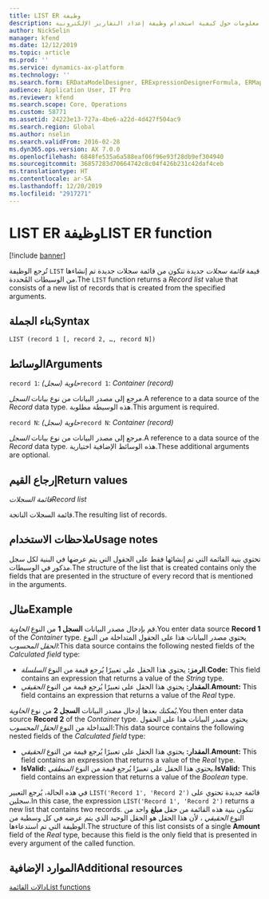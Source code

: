 ```yaml
---
title: LIST ER وظيفة
description: يوفر هذا الموضوع معلومات حول كيفية استخدام وظيفة إعداد التقارير الإلكترونية LIST (ER).
author: NickSelin
manager: kfend
ms.date: 12/12/2019
ms.topic: article
ms.prod: ''
ms.service: dynamics-ax-platform
ms.technology: ''
ms.search.form: ERDataModelDesigner, ERExpressionDesignerFormula, ERMappedFormatDesigner, ERModelMappingDesigner
audience: Application User, IT Pro
ms.reviewer: kfend
ms.search.scope: Core, Operations
ms.custom: 58771
ms.assetid: 24223e13-727a-4be6-a22d-4d427f504ac9
ms.search.region: Global
ms.author: nselin
ms.search.validFrom: 2016-02-28
ms.dyn365.ops.version: AX 7.0.0
ms.openlocfilehash: 6848fe535a6a588eaf06f96e93f28db9ef304940
ms.sourcegitcommit: 36857283d70664742c8c04f426b231c42daf4ceb
ms.translationtype: HT
ms.contentlocale: ar-SA
ms.lasthandoff: 12/20/2019
ms.locfileid: "2917271"
---
```

# <span data-ttu-id="6f6ff-103"><a name="LIST">LIST ER وظيفة</a></span><span class="sxs-lookup"><span data-stu-id="6f6ff-103"><a name="LIST">LIST ER function</a></span></span>

[!include [banner](../includes/banner.md)]

<span data-ttu-id="6f6ff-104">تُرجع الوظيفة `LIST` قيمة *قائمة سجلات* جديدة تتكون من قائمة سجلات جديدة تم إنشاءها من الوسيطات المُحددة.</span><span class="sxs-lookup"><span data-stu-id="6f6ff-104">The `LIST` function returns a *Record list* value that consists of a new list of records that is created from the specified arguments.</span></span>

## <a name="syntax"></a><span data-ttu-id="6f6ff-105">بناء الجملة</span><span class="sxs-lookup"><span data-stu-id="6f6ff-105">Syntax</span></span>

```
LIST (record 1 [, record 2, …, record N])
```

## <a name="arguments"></a><span data-ttu-id="6f6ff-106">الوسائط</span><span class="sxs-lookup"><span data-stu-id="6f6ff-106">Arguments</span></span>

<span data-ttu-id="6f6ff-107">`record 1`: *حاوية (سجل)*</span><span class="sxs-lookup"><span data-stu-id="6f6ff-107">`record 1`: *Container (record)*</span></span>

<span data-ttu-id="6f6ff-108">مرجع إلى مصدر البيانات من نوع بيانات *السجل*.</span><span class="sxs-lookup"><span data-stu-id="6f6ff-108">A reference to a data source of the *Record* data type.</span></span> <span data-ttu-id="6f6ff-109">هذه الوسيطة مطلوبة.</span><span class="sxs-lookup"><span data-stu-id="6f6ff-109">This argument is required.</span></span>

<span data-ttu-id="6f6ff-110">`record N`: *حاوية (سجل)*</span><span class="sxs-lookup"><span data-stu-id="6f6ff-110">`record N`: *Container (record)*</span></span>

<span data-ttu-id="6f6ff-111">مرجع إلى مصدر البيانات من نوع بيانات *السجل*.</span><span class="sxs-lookup"><span data-stu-id="6f6ff-111">A reference to a data source of the *Record* data type.</span></span> <span data-ttu-id="6f6ff-112">هذه الوسائط الإضافية اختيارية.</span><span class="sxs-lookup"><span data-stu-id="6f6ff-112">These additional arguments are optional.</span></span>

## <a name="return-values"></a><span data-ttu-id="6f6ff-113">إرجاع القيم</span><span class="sxs-lookup"><span data-stu-id="6f6ff-113">Return values</span></span>

<span data-ttu-id="6f6ff-114">*قائمة السجلات*</span><span class="sxs-lookup"><span data-stu-id="6f6ff-114">*Record list*</span></span>

<span data-ttu-id="6f6ff-115">قائمة السجلات الناتجة.</span><span class="sxs-lookup"><span data-stu-id="6f6ff-115">The resulting list of records.</span></span>

## <a name="usage-notes"></a><span data-ttu-id="6f6ff-116">ملاحظات الاستخدام</span><span class="sxs-lookup"><span data-stu-id="6f6ff-116">Usage notes</span></span>

<span data-ttu-id="6f6ff-117">تحتوي بنية القائمة التي تم إنشائها فقط على الحقول التي يتم عرضها في البنية لكل سجل مذكور في الوسيطات.</span><span class="sxs-lookup"><span data-stu-id="6f6ff-117">The structure of the list that is created contains only the fields that are presented in the structure of every record that is mentioned in the arguments.</span></span>

## <a name="example"></a><span data-ttu-id="6f6ff-118">مثال</span><span class="sxs-lookup"><span data-stu-id="6f6ff-118">Example</span></span>

<span data-ttu-id="6f6ff-119">قم بإدخال مصدر البيانات **السجل 1** من النوع *الحاوية*.</span><span class="sxs-lookup"><span data-stu-id="6f6ff-119">You enter data source **Record 1** of the *Container* type.</span></span> <span data-ttu-id="6f6ff-120">يحتوي مصدر البيانات هذا على الحقول المتداخلة من النوع *الحقل المحسوب*:</span><span class="sxs-lookup"><span data-stu-id="6f6ff-120">This data source contains the following nested fields of the *Calculated field* type:</span></span>

- <span data-ttu-id="6f6ff-121">**الرمز:** يحتوي هذا الحقل على تعبيرًا يُرجع قيمة من النوع *السلسلة*.</span><span class="sxs-lookup"><span data-stu-id="6f6ff-121">**Code:** This field contains an expression that returns a value of the *String* type.</span></span>
- <span data-ttu-id="6f6ff-122">**المقدار:** يحتوي هذا الحقل على تعبيرًا يُرجع قيمة من النوع *الحقيقي*.</span><span class="sxs-lookup"><span data-stu-id="6f6ff-122">**Amount:** This field contains an expression that returns a value of the *Real* type.</span></span>

<span data-ttu-id="6f6ff-123">يُمكنك بعدها إدخال مصدر البيانات **السجل 2** من نوع *الحاوية*.</span><span class="sxs-lookup"><span data-stu-id="6f6ff-123">You then enter data source **Record 2** of the *Container* type.</span></span> <span data-ttu-id="6f6ff-124">يحتوي مصدر البيانات هذا على الحقول المتداخلة من النوع *الحقل المحسوب*:</span><span class="sxs-lookup"><span data-stu-id="6f6ff-124">This data source contains the following nested fields of the *Calculated field* type:</span></span>

- <span data-ttu-id="6f6ff-125">**المقدار:** يحتوي هذا الحقل على تعبيرًا يُرجع قيمة من النوع *الحقيقي*.</span><span class="sxs-lookup"><span data-stu-id="6f6ff-125">**Amount:** This field contains an expression that returns a value of the *Real* type.</span></span>
- <span data-ttu-id="6f6ff-126">**IsValid:** يحتوي هذا الحقل على تعبيرًا يُرجع قيمة من النوع *المنطقي*.</span><span class="sxs-lookup"><span data-stu-id="6f6ff-126">**IsValid:** This field contains an expression that returns a value of the *Boolean* type.</span></span>

<span data-ttu-id="6f6ff-127">في هذه الحالة، يُرجع التعبير `LIST('Record 1', 'Record 2')` قائمة جديدة تحتوي على سجلين.</span><span class="sxs-lookup"><span data-stu-id="6f6ff-127">In this case, the expression `LIST('Record 1', 'Record 2')` returns a new list that contains two records.</span></span> <span data-ttu-id="6f6ff-128">تتكون بنية هذه القائمة من حقل **مبلغ** واحد من النوع *الحقيقي* ، لأن هذا الحقل هو الحقل الوحيد الذي يتم عرضه في كل وسطية من الوظيفة التي تم استدعاءها.</span><span class="sxs-lookup"><span data-stu-id="6f6ff-128">The structure of this list consists of a single **Amount** field of the *Real* type, because this field is the only field that is presented in every argument of the called function.</span></span>

## <a name="additional-resources"></a><span data-ttu-id="6f6ff-129">الموارد الإضافية</span><span class="sxs-lookup"><span data-stu-id="6f6ff-129">Additional resources</span></span>

[<span data-ttu-id="6f6ff-130">دالات القائمة</span><span class="sxs-lookup"><span data-stu-id="6f6ff-130">List functions</span></span>](er-functions-category-list.md)
